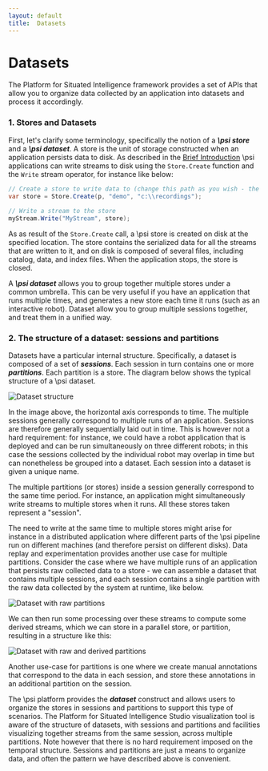 ```yaml
---
layout: default
title:  Datasets
---
```


# Datasets

The Platform for Situated Intelligence framework provides a set of APIs that allow you to organize data collected by an application
into datasets and process it accordingly. 

### 1. Stores and Datasets

First, let's clarify some terminology, specifically the notion of a <b><i>\\psi store</i></b> and a <b><i>\\psi dataset</i></b>. A
store is the unit of storage constructed when an application persists data to disk. As described in the [Brief Introduction](/psi/tutorials)
\\psi applications can write streams to disk using the `Store.Create` function and the `Write` stream
operator, for instance like below:

```csharp
// Create a store to write data to (change this path as you wish - the data will be stored there)
var store = Store.Create(p, "demo", "c:\\recordings");
    
// Write a stream to the store
myStream.Write("MyStream", store);
```

As as result of the `Store.Create` call, a \\psi store is created on disk at the specified location. The store 
contains the serialized data for all the streams that are written to it, and on disk is composed of several files, 
including catalog, data, and index files. When the application stops, the store is closed. 

A <b><i>\\psi dataset</i></b> allows you to group together multiple stores under a common umbrella. This can be very useful
if you have an application that runs multiple times, and generates a new store each time it runs (such as an interactive robot).
Dataset allow you to group multiple sessions together, and treat them in a unified way. 

### 2. The structure of a dataset: sessions and partitions

Datasets have a particular internal structure. Specifically, a dataset is composed of a set of <b><i>sessions</i></b>. Each session
in turn contains one or more <b><i>partitions</i></b>. Each partition is a store. The diagram below
shows the typical structure of a \\psi dataset.

![Dataset structure](/psi/topics/Dataset.png)

In the image above, the horizontal axis corresponds to time. The multiple sessions generally correspond to multiple runs of an 
application. Sessions are therefore generally sequentially laid out in time. This is however not a hard requirement: for instance, 
we could have a robot application that is deployed and can be run simultaneously on three different robots; in this case the 
sessions collected by the individual robot may overlap in time but can nonetheless be grouped into a dataset. Each session into 
a dataset is given a unique name.

The multiple partitions (or stores) inside a session generally correspond to the same time period. For instance, an application
might simultaneously write streams to multiple stores when it runs. All these stores taken represent a "session". 

The need to write at the same time to multiple stores might arise for instance in a distributed application where different parts of the 
\\psi pipeline run on different machines (and therefore persist on different disks). Data replay and experimentation provides another 
use case for multiple partitions. Consider the case where we have multiple runs of an application that persists raw collected data
to a store - we can assemble a dataset that contains multiple sessions, and each session contains a single partition with the 
raw data collected by the system at runtime, like below.

![Dataset with raw partitions](/psi/topics/Dataset.Raw.png)

We can then run some processing over these streams to compute some derived streams, which we can store in a parallel store, or 
partition, resulting in a structure like this:

![Dataset with raw and derived partitions](/psi/topics/Dataset.Derived.png)

Another use-case for partitions is one where we create manual annotations that correspond to the data in each session, and store these
annotations in an additional partition on the session.

The \\psi platform provides the <b><i>dataset</i></b> construct and allows users to organize the stores in sessions and partitions 
to support this type of scenarios. The Platform for Situated Intelligence Studio visualization tool is aware of the structure of 
datasets, with sessions and partitions and facilities visualizing together streams from the same session, across multiple partitions. 
Note however that there is no hard requirement imposed on the temporal structure. Sessions and partitions are just a means to 
organize data, and often the pattern we have described above is convenient. 
